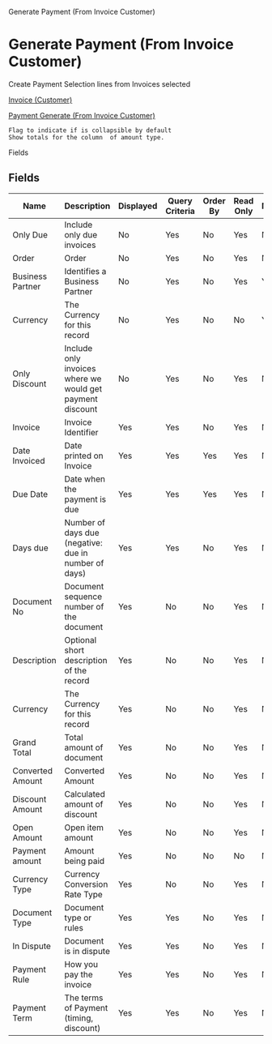 
Generate Payment (From Invoice Customer)
# Generate Payment (From Invoice Customer)


Create Payment Selection lines from Invoices selected

[Invoice (Customer)](../../functional-guide/window/window-invoice-customer.md)

[Payment Generate (From Invoice Customer)](../../functional-guide/process/process-sbp_paymentgeneratefrominvoice.md)

```
Flag to indicate if is collapsible by default
Show totals for the column  of amount type.
```
Fields
## Fields




Name              | Description                                               | Displayed | Query Criteria | Order By | Read Only | Mandatory
----------------- | --------------------------------------------------------- | --------- | -------------- | -------- | --------- | ---------
Only Due          | Include only due invoices                                 | No        | Yes            | No       | Yes       | No       
Order             | Order                                                     | No        | Yes            | No       | Yes       | No       
Business Partner  | Identifies a Business Partner                             | No        | Yes            | No       | Yes       | Yes      
Currency          | The Currency for this record                              | No        | Yes            | No       | No        | Yes      
Only Discount     | Include only invoices where we would get payment discount | No        | Yes            | No       | Yes       | No       
Invoice           | Invoice Identifier                                        | Yes       | Yes            | No       | Yes       | No       
Date Invoiced     | Date printed on Invoice                                   | Yes       | Yes            | Yes      | Yes       | No       
Due Date          | Date when the payment is due                              | Yes       | Yes            | Yes      | Yes       | No       
Days due          | Number of days due (negative: due in number of days)      | Yes       | Yes            | No       | Yes       | No       
Document No       | Document sequence number of the document                  | Yes       | No             | No       | Yes       | No       
Description       | Optional short description of the record                  | Yes       | No             | No       | Yes       | No       
Currency          | The Currency for this record                              | Yes       | No             | No       | Yes       | No       
Grand Total       | Total amount of document                                  | Yes       | No             | No       | Yes       | No       
Converted Amount  | Converted Amount                                          | Yes       | No             | No       | Yes       | No       
Discount Amount   | Calculated amount of discount                             | Yes       | No             | No       | Yes       | No       
Open Amount       | Open item amount                                          | Yes       | No             | No       | Yes       | No       
Payment amount    | Amount being paid                                         | Yes       | No             | No       | No        | No       
Currency Type     | Currency Conversion Rate Type                             | Yes       | No             | No       | Yes       | No       
Document Type     | Document type or rules                                    | Yes       | Yes            | No       | Yes       | No       
In Dispute        | Document is in dispute                                    | Yes       | Yes            | No       | Yes       | No       
Payment Rule      | How you pay the invoice                                   | Yes       | Yes            | No       | Yes       | No       
Payment Term      | The terms of Payment (timing, discount)                   | Yes       | Yes            | No       | Yes       | No       
